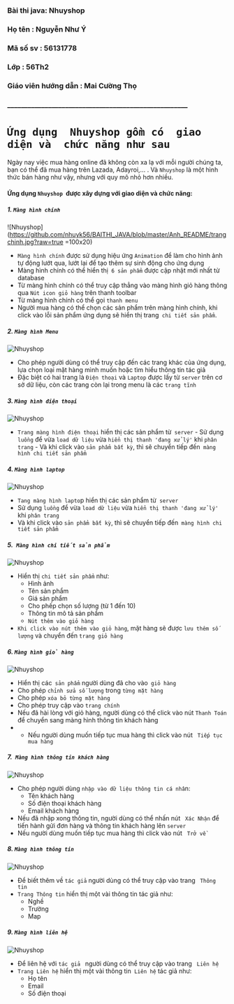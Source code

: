 ﻿### Bài thi java: Nhuyshop
### Họ tên      : Nguyễn Như Ý
### Mã số sv    : 56131778
### Lớp         : 56Th2
### Giáo viên hướng dẫn : Mai Cường Thọ
### _____________________________________________________
# `Ứng dụng  Nhuyshop gồm có  giao diện và  chức năng như sau`
Ngày nay việc mua hàng online đã không còn xa lạ với mỗi người chúng ta, bạn có thể đã mua hàng trên Lazada, Adayroi,... .  Và `Nhuyshop` là một hình thức bán hàng như vậy, nhưng với quy mô nhỏ hơn nhiều.
 #### Ứng dụng `Nhuyshop `được xây dựng với giao diện và  chức năng:
 ##### 1. `Màng hình chính`
![Nhuyshop](https://github.com/nhuyk56/BAITHI_JAVA/blob/master/Anh_README/trangchinh.jpg?raw=true =100x20)
  - `Màng hình chính` được sử dụng hiệu ứng `Animation` để làm cho hình ảnh tự động lướt qua, lướt lại để tạo thêm sự sinh động cho ứng dụng
  - Màng hình chính có thể hiển thị` 6 sản phẩm` được cập nhật mới nhất từ database
  - Từ màng hình chính có thể truy cập thẳng vào màng hình giỏ hàng thông qua `Nút icon giỏ hàng` trên thanh toolbar
  - Từ màng hình chính có thể gọi `thanh menu`
  - Người mua hàng có thể chọn các sản phẩm trên màng hình chính, khi click vào lỗi sản phẩm ứng dụng sẽ hiển thị trang` chi tiết sản phẩm`.
##### 2. `Màng hình Menu`
![Nhuyshop](https://github.com/nhuyk56/BAITHI_JAVA/blob/master/Anh_README/menu.jpg?raw)
 - Cho phép người dùng có thể truy cập đến các trang khác của ứng dụng, lựa chọn loại mặt hàng mình muốn hoặc tìm hiểu thông tin tác giả
 - Đặc biệt có hai trang là `Điện thoại` và `Laptop` được lấy từ `server` trên cơ sở dữ liệu, còn các trang còn lại trong menu là các `trang tĩnh`
##### 3. `Màng hình điện thoại`
![Nhuyshop](https://github.com/nhuyk56/BAITHI_JAVA/blob/master/Anh_README/dienthoai.jpg?raw)
 -   `Trang màng hình điện thoại` hiển thị các sản phẩm từ` server`
    - Sử dụng `luồng` để vừa `load dữ liệu` vừa `hiển thị thanh 'đang xử lý'`  khi `phân trang`
    - Và khi click vào `sản phẩm bất kỳ`, thì sẽ chuyển tiếp đến` màng hình chi tiết sản phẩm`
##### 4. `Màng hình laptop`
![Nhuyshop](https://github.com/nhuyk56/BAITHI_JAVA/blob/master/Anh_README/laptop.jpg?raw)
-   `Tang màng hình lapto`p hiển thị các sản phẩm từ` server`
- Sử dụng `luồng` để vừa `load dữ liệu` vừa `hiển thị thanh 'đang xử lý'`  khi `phân trang`
- Và khi click vào `sản phẩm bất kỳ`, thì sẽ chuyển tiếp đến` màng hình chi tiết sản phẩm`
##### 5.` Màng hình chi tiết sản phẩm`
![Nhuyshop](https://github.com/nhuyk56/BAITHI_JAVA/blob/master/Anh_README/chitietsanpham.jpg?raw)
- Hiển thị `chi tiết sản phẩm` như:
    - Hình ảnh
    - Tên sản phẩm
    - Giá sản phẩm
    - Cho phếp chọn số lượng (từ 1 đến 10)
    - Thông tin mô tả sản phẩm
    - `Nút thêm vào giỏ hàng`
- `Khi click vào nút thêm vào giỏ hàng`, mặt hàng sẽ được `lưu thêm số lượng` và chuyển đến `trang giỏ hàng`
##### 6. `Màng hình giỏ hàng`
![Nhuyshop](https://github.com/nhuyk56/BAITHI_JAVA/blob/master/Anh_README/giohang.jpg?raw)
- Hiển thị các` sản phẩm` người dùng đã cho vào` giỏ hàng`
- Cho phép `chỉnh sửa số lượng` trong `từng mặt hàng`
- Cho phép `xóa bỏ từng mặt hàng`
- Cho phép truy cập vào `trang chính`
- Nếu đã hài lòng với giỏ hàng, người dùng có thể click vào nút `Thanh Toán` để chuyển sang màng hình thông tin khách hàng
- - Nếu người dùng muốn tiếp tục mua hàng thì click vào nút ` Tiếp tục mua hàng`
##### 7.` Màng hình thông tin khách hàng`
![Nhuyshop](https://github.com/nhuyk56/BAITHI_JAVA/blob/master/Anh_README/thongtinkhachhang.jpg?raw)
- Cho phép người dùng `nhập vào dữ liệu thông tin cá nhâ`n:
    - Tên khách hàng
    - Số điện thoại khách hàng
    - Email khách hàng
- Nếu đã nhập xong thông tin, người dùng có thể nhấn nút ` Xác Nhận` để tiến hành gửi đơn hàng và thông tin khách hàng lên `server`  
- Nếu người dùng muốn tiếp tục mua hàng thì click vào nút ` Trở về`
##### 8. `Màng hình thông tin`
![Nhuyshop](https://github.com/nhuyk56/BAITHI_JAVA/blob/master/Anh_README/thongtin.jpg?raw)
- Để biết thêm về `tác giả` người dùng có thể truy cập vào trang ` Thông tin`
- `Trang Thông tin` hiển thị một vài thông tin tác giả như:
    - Nghề
    - Trường
    - Map
##### 9. `Màng hình liên hệ`
![Nhuyshop](https://github.com/nhuyk56/BAITHI_JAVA/blob/master/Anh_README/lienhe.jpg?raw)
- Để liên hệ với `tác giả ` người dùng có thể truy cập vào trang ` Liên hệ`
- `Trang Liên hệ` hiển thị một vài thông tin` Liên hệ` tác giả như: 
    - Họ tên
    - Email
    - Số điện thoại